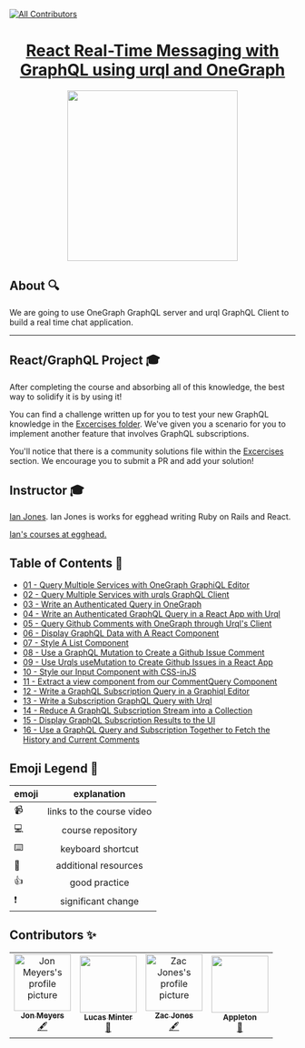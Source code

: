 
<!-- ALL-CONTRIBUTORS-BADGE:START - Do not remove or modify this section -->
[![All Contributors](https://img.shields.io/badge/all_contributors-4-orange.svg?style=flat-square)](#contributors-)
<!-- ALL-CONTRIBUTORS-BADGE:END -->

<h1 align="center"><a href="https://egghead.io/playlists/build-a-github-issue-viewer-in-react-and-graphql-be5a">React Real-Time Messaging with GraphQL using urql and OneGraph</a></h1>

<p align="center"><img src="https://d2eip9sf3oo6c2.cloudfront.net/playlists/square_covers/000/409/013/full/EGH_RealtimeGraphqL.png" width="300" /></p>

## About 🔍

We are going to use OneGraph GraphQL server and urql GraphQL Client to build a real time chat application.

---

## React/GraphQL Project 🎓
After completing the course and absorbing all of this knowledge, the best way to solidify it is by using it!

You can find a challenge written up for you to test your new GraphQL knowledge in the [Excercises folder](./exercises/README.md). We've given you a scenario for you to implement another feature that involves GraphQL subscriptions.

You'll notice that there is a community solutions file within the [Excercises](./exercises/community-solutions.md) section. We encourage you to submit a PR and add your solution!

## Instructor 🎓

[Ian Jones](https://egghead.io/instructors/ian-jones). Ian Jones is works for egghead writing Ruby on Rails and React.

[Ian's courses at egghead.](https://egghead.io/instructors/ian-jones)

## Table of Contents 📜

- [01 - Query Multiple Services with OneGraph GraphiQL Editor](notes/01-graphql-query-multiple-services-with-onegraph-graphiql-editor.md)
- [02 - Query Multiple Services with urqls GraphQL Client](notes/02-graphql-query-multiple-services-with-urqls-graphql-client.md)
- [03 - Write an Authenticated Query in OneGraph](notes/03-graphql-write-an-authenticated-query-in-onegraph.md)
- [04 - Write an Authenticated GraphQL Query in a React App with Urql](notes/04-graphql-write-an-authenticated-graphql-query-in-a-react-app-with-urql.md)
- [05 - Query Github Comments with OneGraph through Urql's Client](notes/05-graphql-query-github-comments-with-one-graph-through-urql-s-client.md)
- [06 - Display GraphQL Data with A React Component](notes/06-graphql-display-graphql-data-with-a-react-component.md)
- [07 - Style A List Component ](notes/07-graphql-style-a-list-component.md)
- [08 - Use a GraphQL Mutation to Create a Github Issue Comment](notes/08-graphql-use-a-graphql-mutation-to-create-a-github-issue-comment.md)
- [09 - Use Urqls useMutation to Create Github Issues in a React App](notes/09-graphql-use-urqls-usemutation-to-create-github-issues-in-a-react-app.md)
- [10 - Style our Input Component with CSS-inJS](notes/10-egghead-style-our-input-component-with-css-injs.md)
- [11 - Extract a view component from our CommentQuery Component](notes/11-egghead-extract-a-view-component-from-our-commentquery-component.md)
- [12 - Write a GraphQL Subscription Query in a Graphiql Editor](notes/12-egghead-write-a-graphql-subscription-query-in-a-graphiql-editor.md)
- [13 - Write a Subscription GraphQL Query with Urql](notes/13-react-write-a-subscription-graphql-query-with-urql.md)
- [14 - Reduce A GraphQL Subscription Stream into a Collection](notes/14-react-reduce-a-graphql-subscription-stream-into-a-collection.md)
- [15 - Display GraphQL Subscription Results to the UI](notes/15-react-display-graphql-subscription-results-to-the-ui.md)
- [16 - Use a GraphQL Query and Subscription Together to Fetch the History and Current Comments](notes/16-react-use-a-graphql-query-and-subscription-together-to-fetch-the-history-and-current-comments.md)

## Emoji Legend 🧠
| emoji |        explanation        |
| ----- | :-----------------------: |
| 📹    | links to the course video |
| 💻    |     course repository     |
| ⌨️     |     keyboard shortcut     |
| 🤔    |   additional resources    |
| 👍    |       good practice       |
| ❗    |    significant change     |

## Contributors ✨

<table>
  <tr>
    <td align="center">
      <a href="https://github.com/dijonmusters">
        <img
          src="https://avatars0.githubusercontent.com/u/13792200?v=4"
          width="100px;"
          alt="Jon Meyers's profile picture"
        />
        <br />
        <sub><b>Jon Meyers</b></sub>
      </a>
      <br />
      <a
        href="https://github.com/eggheadio/eggheadio-course-notes/real-time-data-with-graphql-subscriptions/notes"
        title="Content">
        🖋
      </a>
    </td>
    <td align="center"><a href="https://github.com/lsminter"><img src="https://avatars1.githubusercontent.com/u/26470581?v=4" width="100px;" alt=""/><br /><sub><b>Lucas Minter</b></sub></a><br /><a href="https://github.com/eggheadio-projects/gatsby-theme-authoring-notes/pulls?q=is%3Apr+reviewed-by%3Alsminter" title="Reviewed Pull Requests">👀</a></td>
    <td align="center">
      <a href="https://github.com/zacjones93">
        <img
          src="https://avatars1.githubusercontent.com/u/6188161?v=4"
          width="100px;"
          alt="Zac Jones's profile picture"
        />
        <br />
        <sub><b>Zac Jones</b></sub>
      </a>
      <br />
      <a
        href="https://github.com/eggheadio/eggheadio-course-notes/real-time-data-with-graphql-subscriptions/notes"
        title="Content">
        🖋
      </a>
    </td>
    <td align="center"><a href="http://maggieappleton.com"><img src="https://avatars0.githubusercontent.com/u/5599295?v=4" width="100px;" alt=""/><br /><sub><b>Appleton</b></sub></a><br /><a href="#design-MaggieAppleton" title="Design">🎨</a></td>
  </tr>
</table>